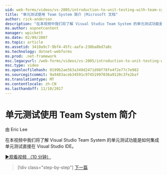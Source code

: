 ```yaml
---
uid: web-forms/videos/vs-2005/introduction-to-unit-testing-with-team-system
title: "单元测试使用 Team System 简介 |Microsoft 文档"
author: rick-anderson
description: "在本视频中我们将了解 Visual Studio Team System 的单元测试功能是如何集成单元测试直接在 Visual Studio IDE。"
ms.author: aspnetcontent
manager: wpickett
ms.date: 02/09/2007
ms.topic: article
ms.assetid: 3410a9c7-9bf4-45fc-aafa-230ba8bd7a8c
ms.technology: dotnet-webforms
ms.prod: .net-framework
msc.legacyurl: /web-forms/videos/vs-2005/introduction-to-unit-testing-with-team-system
msc.type: video
ms.openlocfilehash: 0199b2ae563a349d2471d98f78fe4f2e77c7e982
ms.sourcegitcommit: 9a9483aceb34591c97451997036a9120c3fe2baf
ms.translationtype: MT
ms.contentlocale: zh-CN
ms.lasthandoff: 11/10/2017
---
```

<a name="introduction-to-unit-testing-with-team-system"></a>单元测试使用 Team System 简介
====================
由 Eric Lee

在本视频中我们将了解 Visual Studio Team System 的单元测试功能是如何集成单元测试直接在 Visual Studio IDE。

[&#9654;观看视频 （10 分钟）](https://channel9.msdn.com/Blogs/ASP-NET-Site-Videos/introduction-to-unit-testing-with-team-system)

>[!div class="step-by-step"]
[下一篇](introduction-to-testing-web-applications-with-team-system.md)
